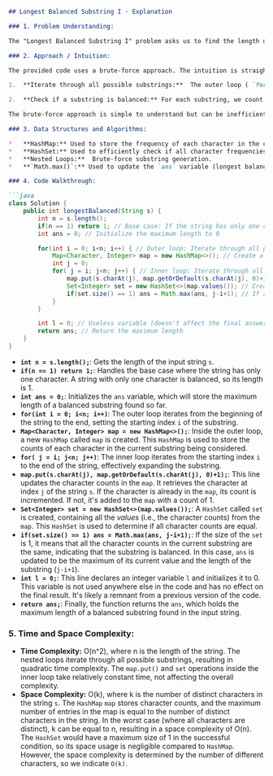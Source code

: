 ```markdown
## Longest Balanced Substring I - Explanation

### 1. Problem Understanding:

The "Longest Balanced Substring I" problem asks us to find the length of the longest substring within a given string `s` where the frequency of each character in the substring is the same. For instance, in "aabbcc", "aabbcc" itself, "aa", "bb", and "cc" are all balanced substrings. We need to return the maximum length of such a substring.

### 2. Approach / Intuition:

The provided code uses a brute-force approach. The intuition is straightforward:

1.  **Iterate through all possible substrings:**  The outer loop ( `for(int i = 0; i<n; i++)`) iterates through all possible starting positions `i` of a substring.  The inner loop (`for( j = i; j<n; j++)`) iterates through all possible ending positions `j` of a substring starting at `i`. This ensures we examine every possible substring within `s`.

2.  **Check if a substring is balanced:** For each substring, we count the frequency of each character in the substring. We use a `HashMap` to store the character counts. After counting, we check if all the counts are the same. If they are, then the substring is balanced, and we update the maximum length `ans` if the current substring's length is greater. We use a `HashSet` to check if all values in the `HashMap` are the same by inserting the frequency of each character into the `HashSet` and checking to see if the size of the set is 1.

The brute-force approach is simple to understand but can be inefficient for large input strings because of the nested loops.

### 3. Data Structures and Algorithms:

*   **HashMap:** Used to store the frequency of each character in the current substring.
*   **HashSet:** Used to efficiently check if all character frequencies are the same.
*   **Nested Loops:**  Brute-force substring generation.
*   **`Math.max()`:** Used to update the `ans` variable (longest balanced substring).

### 4. Code Walkthrough:

```java
class Solution {
    public int longestBalanced(String s) {
        int n = s.length();
        if(n == 1) return 1; // Base case: If the string has only one character, it's balanced.
        int ans = 0; // Initialize the maximum length to 0

        for(int i = 0; i<n; i++) { // Outer loop: Iterate through all possible starting positions of the substring
            Map<Character, Integer> map = new HashMap<>(); // Create a new HashMap for each substring
            int j = 0;
            for( j = i; j<n; j++) { // Inner loop: Iterate through all possible ending positions of the substring
                map.put(s.charAt(j), map.getOrDefault(s.charAt(j), 0)+1); // Count the frequency of the current character
                Set<Integer> set = new HashSet<>(map.values()); // Create a HashSet of the character frequencies
                if(set.size() == 1) ans = Math.max(ans, j-i+1); // If all frequencies are the same, update the maximum length
            }
        }

        int l = 0; // Useless variable (doesn't affect the final answer)
        return ans; // Return the maximum length
    }
}
```

*   **`int n = s.length();`**: Gets the length of the input string `s`.
*   **`if(n == 1) return 1;`**: Handles the base case where the string has only one character. A string with only one character is balanced, so its length is 1.
*   **`int ans = 0;`**: Initializes the `ans` variable, which will store the maximum length of a balanced substring found so far.
*   **`for(int i = 0; i<n; i++)`**: The outer loop iterates from the beginning of the string to the end, setting the starting index `i` of the substring.
*   **`Map<Character, Integer> map = new HashMap<>();`**: Inside the outer loop, a new `HashMap` called `map` is created. This `HashMap` is used to store the counts of each character in the current substring being considered.
*   **`for( j = i; j<n; j++)`**: The inner loop iterates from the starting index `i` to the end of the string, effectively expanding the substring.
*   **`map.put(s.charAt(j), map.getOrDefault(s.charAt(j), 0)+1);`**: This line updates the character counts in the `map`. It retrieves the character at index `j` of the string `s`. If the character is already in the `map`, its count is incremented. If not, it's added to the `map` with a count of 1.
*   **`Set<Integer> set = new HashSet<>(map.values());`**: A `HashSet` called `set` is created, containing all the *values* (i.e., the character counts) from the `map`. This `HashSet` is used to determine if all character counts are equal.
*   **`if(set.size() == 1) ans = Math.max(ans, j-i+1);`**: If the size of the `set` is 1, it means that all the character counts in the current substring are the same, indicating that the substring is balanced. In this case, `ans` is updated to be the maximum of its current value and the length of the substring (`j-i+1`).
*   **`int l = 0;`**: This line declares an integer variable `l` and initializes it to 0. This variable is not used anywhere else in the code and has no effect on the final result. It's likely a remnant from a previous version of the code.
*   **`return ans;`**:  Finally, the function returns the `ans`, which holds the maximum length of a balanced substring found in the input string.

### 5. Time and Space Complexity:

*   **Time Complexity:** O(n^2), where n is the length of the string. The nested loops iterate through all possible substrings, resulting in quadratic time complexity.  The `map.put()` and `set` operations inside the inner loop take relatively constant time, not affecting the overall complexity.
*   **Space Complexity:** O(k), where k is the number of distinct characters in the string `s`.  The `HashMap` `map` stores character counts, and the maximum number of entries in the map is equal to the number of distinct characters in the string. In the worst case (where all characters are distinct), k can be equal to n, resulting in a space complexity of O(n). The `HashSet` would have a maximum size of 1 in the successful condition, so its space usage is negligible compared to `HashMap`.  However, the space complexity is determined by the number of different characters, so we indicate `O(k)`.
